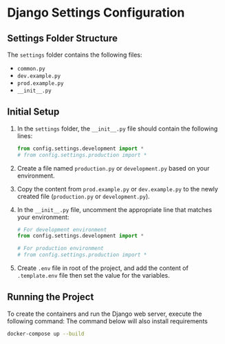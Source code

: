 # Django Settings Configuration

## Settings Folder Structure

The `settings` folder contains the following files:

- `common.py`
- `dev.example.py`
- `prod.example.py`
- `__init__.py`

## Initial Setup

1. In the `settings` folder, the `__init__.py` file should contain the following lines:

    ```python
    from config.settings.development import *
    # from config.settings.production import *
    ```

2. Create a file named `production.py` or `development.py` based on your environment.

3. Copy the content from `prod.example.py` or `dev.example.py` to the newly created file (`production.py` or `development.py`).

4. In the `__init__.py` file, uncomment the appropriate line that matches your environment:

    ```python
    # For development environment
    from config.settings.development import *
    
    # For production environment
    # from config.settings.production import *
    ```

5. Create `.env` file in root of the project, and add the content of `.template.env` file
    then set the value for the variables.


## Running the Project

To create the containers and run the Django web server, execute the following command:
The command below will also install requirements 
```sh
docker-compose up --build
```